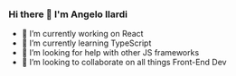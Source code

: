 ### Hi there 👋 I'm Angelo Ilardi

- 🔭 I’m currently working on React
- 🌱 I’m currently learning TypeScript
- 🤔 I’m looking for help with other JS frameworks
- 👯 I’m looking to collaborate on all things Front-End Dev

<!--
**helldorado82/helldorado82** is a ✨ _special_ ✨ repository because its `README.md` (this file) appears on your GitHub profile.

Here are some ideas to get you started:



- 🤔 I’m looking for help with ...
- 💬 Ask me about ...
- 📫 How to reach me: ...
- 😄 Pronouns: ...
- ⚡ Fun fact: ...
-->
